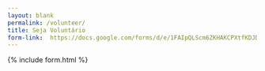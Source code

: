 ```yaml
---
layout: blank
permalink: /volunteer/
title: Seja Voluntário
form-link:  https://docs.google.com/forms/d/e/1FAIpQLScm6ZKHAKCPXtfKDJDH2P_aWlCOvWAebqlfhf2xYRLPmK2pPA/viewform?usp=sf_link
---
```



{% include form.html %}